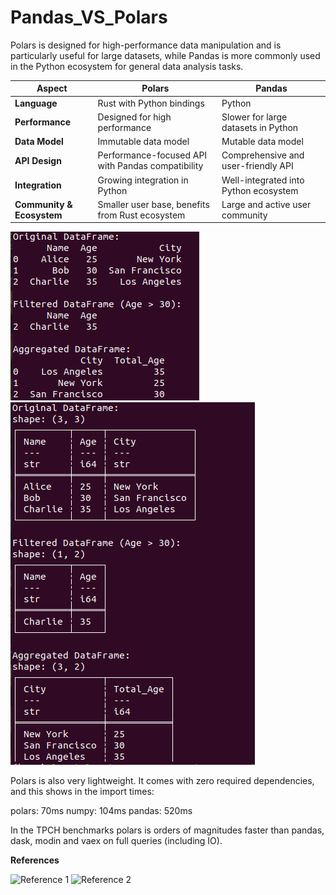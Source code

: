 # Pandas_VS_Polars

Polars is designed for high-performance data manipulation and is particularly useful for large datasets, while Pandas is more commonly used in the Python ecosystem for general data analysis tasks.

| Aspect                   | Polars                               | Pandas                               |
|--------------------------|-------------------------------------|--------------------------------------|
| **Language**             | Rust with Python bindings            | Python                               |
| **Performance**          | Designed for high performance       | Slower for large datasets in Python   |
| **Data Model**           | Immutable data model                | Mutable data model                   |
| **API Design**           | Performance-focused API with Pandas compatibility | Comprehensive and user-friendly API |
| **Integration**          | Growing integration in Python       | Well-integrated into Python ecosystem |
| **Community & Ecosystem** | Smaller user base, benefits from Rust ecosystem | Large and active user community      |

![Pandas Result](https://github.com/TiwariLaxuu/Pandas_VS_Polars/blob/main/pandas_result.png)
![Polar Result](https://github.com/TiwariLaxuu/Pandas_VS_Polars/blob/main/polar_result.png)


Polars is also very lightweight. It comes with zero required dependencies, and this shows in the import times:

polars: 70ms
numpy: 104ms
pandas: 520ms

In the TPCH benchmarks polars is orders of magnitudes faster than pandas, dask, modin and vaex on full queries (including IO).

**References** 

![Reference 1](https://pandas.pydata.org/)
![Reference 2](https://www.pola.rs/)
